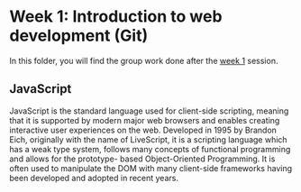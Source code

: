 # Week 1: Introduction to web development (Git)
In this folder, you will find the group work done after the [week 1](https://www.activisthandbook.org/en/academy/web-dev/week-1) session.

## JavaScript
JavaScript is the standard language used for client-side scripting, meaning that it is supported by modern major web browsers 
and enables creating interactive user experiences on the web. Developed in 1995 by Brandon Eich, originally with the name of LiveScript,
it is a scripting language which has a weak type system, follows many concepts of functional programming and allows for the prototype-
based Object-Oriented Programming. It is often used to manipulate the DOM with many client-side frameworks having been developed and 
adopted in recent years.
